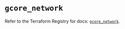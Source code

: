 # `gcore_network`

Refer to the Terraform Registry for docs: [`gcore_network`](https://registry.terraform.io/providers/g-core/gcorelabs/0.3.63/docs/resources/gcore_network).
